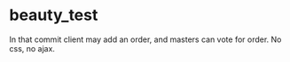 # beauty_test
In that commit client may add an order, and masters can vote for order.
No css, no ajax.
